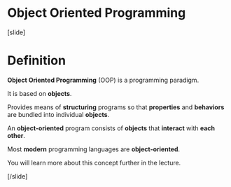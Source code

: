 # Object Oriented Programming

[slide]
# Definition

**Object Oriented Programming** (OOP) is a programming paradigm.

It is based on **objects**.

Provides means of **structuring** programs so that **properties** and **behaviors** are bundled into individual **objects**.

An **object-oriented** program consists of **objects** that **interact** with **each other**.

Most **modern** programming languages are **object-oriented**.

You will learn more about this concept further in the lecture.

[/slide]